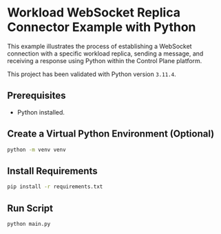 # Workload WebSocket Replica Connector Example with Python

This example illustrates the process of establishing a WebSocket connection with a specific workload replica, sending a message, and receiving a response using Python within the Control Plane platform.

This project has been validated with Python version `3.11.4`.

## Prerequisites

- Python installed.

## Create a Virtual Python Environment (Optional)

```bash
python -m venv venv
```

## Install Requirements

```bash
pip install -r requirements.txt
```

## Run Script

```bash
python main.py
```
